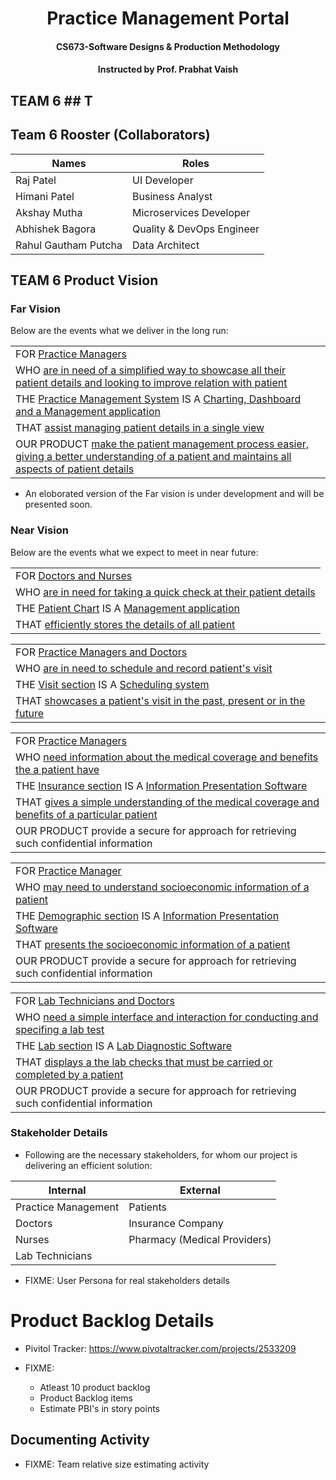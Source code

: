 <h1 align=center>Practice Management Portal</h1>
<h4 align=center>CS673-Software Designs &amp; Production Methodology</h4>
<h4 align=center>Instructed by Prof. Prabhat Vaish</h4>

## TEAM 6 ## T

## Team 6 Rooster (Collaborators)
<table>
  <thead>
    <tr><th>Names</th><th>Roles</th></tr>
  </thead>
  <tbody>
    <tr><td>Raj Patel</td><td>UI Developer</td></tr>
    <tr><td>Himani Patel</td><td>Business Analyst</td></tr>
    <tr><td>Akshay Mutha</td><td>Microservices Developer</td></tr>
    <tr><td>Abhishek Bagora</td><td>Quality & DevOps Engineer</td></tr>
    <tr><td>Rahul Gautham Putcha</td><td>Data Architect</td></tr>
  </tbody>
</table>


## TEAM 6 Product Vision
### Far Vision
Below are the events what we deliver in the long run:

<table>
  <tbody>
    <tr><td>FOR <u>Practice Managers</u></td></tr>
    <tr><td>WHO <u>are in need of a simplified way to showcase all their patient details and looking to improve relation with patient</u></td></tr>
    <tr><td>THE <u>Practice Management System</u> IS A <u>Charting, Dashboard and a Management application</u></td></tr>
    <tr><td>THAT <u>assist managing patient details in a single view</u></td></tr>
    <tr><td>OUR PRODUCT <u> make the patient management process easier, giving a better understanding of a patient and maintains all aspects of patient details</u></td></tr>
  </tbody>
</table>

- An eloborated version of the Far vision is under development and will be presented soon.

### Near Vision
Below are the events what we expect to meet in near future:

<table>
  <tbody>
    <tr><td>FOR <u>Doctors and Nurses</u></td></tr>
    <tr><td>WHO <u>are in need for taking a quick check at their patient details</u></td></tr>
    <tr><td>THE <u>Patient Chart</u> IS A <u>Management application</u></td></tr>
    <tr><td>THAT <u>efficiently stores the details of all patient</u></td></tr>
  </tbody>
</table>

<table>
  <tbody>
    <tr><td>FOR <u>Practice Managers and Doctors</u></td></tr>
    <tr><td>WHO <u>are in need to schedule and record patient's visit</u></td></tr>
    <tr><td>THE <u>Visit section</u> IS A <u>Scheduling system</u></td></tr>
    <tr><td>THAT <u>showcases a patient's visit in the past, present or in the future</u></td></tr>
  </tbody>
</table>

<table>
  <tbody>
    <tr><td>FOR <u>Practice Managers</u></td></tr>
    <tr><td>WHO <u>need information about the medical coverage and benefits the a patient have</u></td></tr>
    <tr><td>THE <u>Insurance section</u> IS A <u>Information Presentation Software</u></td></tr>
    <tr><td>THAT <u>gives a simple understanding of the medical coverage and benefits of a particular patient</u></td></tr>
    <tr><td>OUR PRODUCT provide a secure for approach for retrieving such confidential information</td></tr>
  </tbody>
</table>

<table>
  <tbody>
    <tr><td>FOR <u>Practice Manager</u></td></tr>
    <tr><td>WHO <u>may need to understand socioeconomic information of a patient</u></td></tr>
    <tr><td>THE <u>Demographic section</u> IS A <u>Information Presentation Software</u></td></tr>
    <tr><td>THAT <u>presents the socioeconomic information of a patient</u></td></tr>
    <tr><td>OUR PRODUCT provide a secure for approach for retrieving such confidential information</td></tr>
  </tbody>
</table>

<table>
  <tbody>
    <tr><td>FOR <u>Lab Technicians and Doctors</u></td></tr>
    <tr><td>WHO <u>need a simple interface and interaction for conducting and specifing a lab test</u></td></tr>
    <tr><td>THE <u>Lab section</u> IS A <u>Lab Diagnostic Software</u></td></tr>
    <tr><td>THAT <u>displays a the lab checks that must be carried or completed by a patient</u></td></tr>
    <tr><td>OUR PRODUCT provide a secure for approach for retrieving such confidential information</td></tr>
  </tbody>
</table>

### Stakeholder Details
- Following are the necessary stakeholders, for whom our project is delivering an efficient solution:
<table>
  <thead>
    <tr><th>Internal</th><th>External</th></tr>
  </thead>
  <tbody>
    <tr><td>Practice Management</td><td>Patients</td></tr>
    <tr><td>Doctors</td><td>Insurance Company</td></tr>
    <tr><td>Nurses</td><td>Pharmacy (Medical Providers)</td></tr>
    <tr><td>Lab Technicians</td><td></td></tr>
  </tbody>
</table>

- FIXME: User Persona for real stakeholders details

# Product Backlog Details
- Pivitol Tracker: https://www.pivotaltracker.com/projects/2533209

- FIXME:
  - Atleast 10 product backlog
  - Product Backlog items
  - Estimate PBI's in story points

## Documenting Activity 
- FIXME: Team relative size estimating activity
